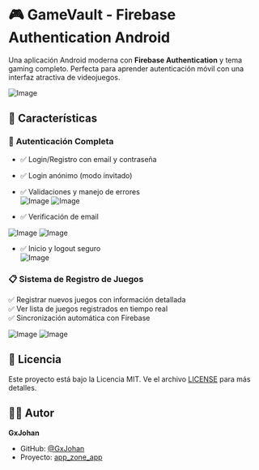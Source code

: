# 🎮 GameVault - Firebase Authentication Android

Una aplicación Android moderna con **Firebase Authentication** y tema gaming completo. Perfecta para aprender autenticación móvil con una interfaz atractiva de videojuegos.

![Image](https://github.com/user-attachments/assets/58d44d03-6a6e-4835-bb57-73fbbaee6358)

## 📱 Características

### 🔐 **Autenticación Completa**

- ✅ Login/Registro con email y contraseña  
- ✅ Login anónimo (modo invitado)  
- ✅ Validaciones y manejo de errores  
![Image](https://github.com/user-attachments/assets/d67d7c39-46e9-41a5-9298-129b482f675a) 
![Image](https://github.com/user-attachments/assets/f7a47f3f-0521-4c5c-ab10-3a46f2d54918)   

- ✅ Verificación de email  

![Image](https://github.com/user-attachments/assets/691b9a35-6ee2-495e-8953-4d43b552a8b3) 
![Image](https://github.com/user-attachments/assets/eecdbda2-cfae-4259-8756-61b85d0aa07b)   

- ✅ Inicio y logout seguro   
![Image](https://github.com/user-attachments/assets/380dbc58-702f-43d9-a766-04927de6f240)  


### 📋 Sistema de Registro de Juegos

✅ Registrar nuevos juegos con información detallada  
✅ Ver lista de juegos registrados en tiempo real  
✅ Sincronización automática con Firebase  

![Image](https://github.com/user-attachments/assets/a3f034a0-bc6e-47b2-ae03-162a79e6f3a2) 
![Image](https://github.com/user-attachments/assets/b2e4f6a0-55f1-4ed1-9ab4-d3c873b2408a)  

## 📄 Licencia  

Este proyecto está bajo la Licencia MIT. Ve el archivo [LICENSE](LICENSE) para más detalles.  

## 👨‍💻 Autor  

**GxJohan**
- GitHub: [@GxJohan](https://github.com/GxJohan)
- Proyecto: [app_zone_app](https://github.com/GxJohan/app_zone_app)
